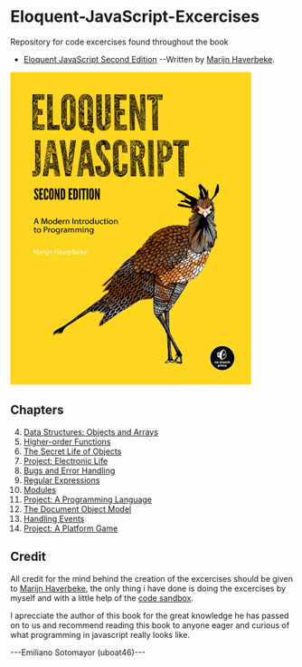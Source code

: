 # Eloquent-JavaScript-Excercises

Repository for code excercises found throughout the book
* [Eloquent JavaScript Second Edition](http://eloquentjavascript.net/index.html)
--Written by [Marijn Haverbeke](https://marijnhaverbeke.nl/).

![Eloquent JavaScript Second Edition cover](cover.png)



## Chapters

 4. [Data Structures: Objects and Arrays](https://github.com/uboat46/Eloquent-JavaScript-Excercises/tree/master/Chapter4)
 5. [Higher-order Functions](https://github.com/uboat46/Eloquent-JavaScript-Excercises/tree/master/Chapter5)
 6. [The Secret Life of Objects](https://github.com/uboat46/Eloquent-JavaScript-Excercises/tree/master/Chapter6)
 7. [Project: Electronic Life](https://github.com/uboat46/Eloquent-JavaScript-Excercises/tree/master/Chapter7)
 8. [Bugs and Error Handling](https://github.com/uboat46/Eloquent-JavaScript-Excercises/tree/master/Chapter8)
 9. [Regular Expressions](https://github.com/uboat46/Eloquent-JavaScript-Excercises/tree/master/Chapter9)
 10. [Modules](https://github.com/uboat46/Eloquent-JavaScript-Excercises/tree/master/Chapter10)
 11. [Project: A Programming Language](https://github.com/uboat46/Eloquent-JavaScript-Excercises/tree/master/Chapter11)
 13. [The Document Object Model](https://github.com/uboat46/Eloquent-JavaScript-Excercises/tree/master/Chapter13)
 14. [Handling Events](https://github.com/uboat46/Eloquent-JavaScript-Excercises/tree/master/Chapter14)
 15. [Project: A Platform Game](https://github.com/uboat46/Eloquent-JavaScript-Excercises/tree/master/Chapter15)


 ## Credit

 All credit for the mind behind the creation of the excercises should be given 
 to [Marijn Haverbeke](https://marijnhaverbeke.nl/), the only thing i have done
 is doing the excercises by myself and with a little help of the [code sandbox](http://eloquentjavascript.net/code/).

 I aprecciate the author of this book for the great knowledge he has passed on to us and
 recommend reading this book to anyone eager and curious of what programming in javascript
 really looks like.

 ---Emiliano Sotomayor (uboat46)--- 

